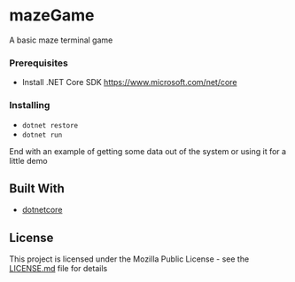 # mazeGame

A basic maze terminal game

### Prerequisites

* Install .NET Core SDK https://www.microsoft.com/net/core

### Installing

* `dotnet restore`
* `dotnet run`

End with an example of getting some data out of the system or using it for a little demo

## Built With

* [dotnetcore](https://www.microsoft.com/net/core)

## License

This project is licensed under the Mozilla Public License - see the [LICENSE.md](LICENSE.md) file for details



